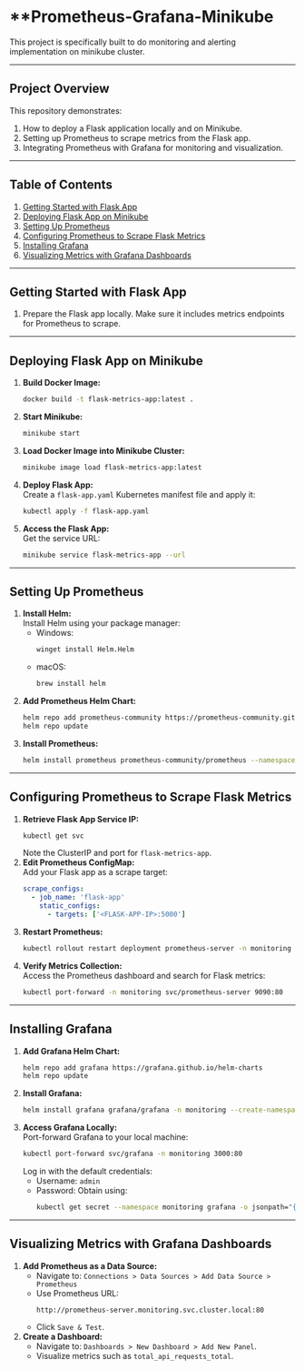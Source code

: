 # **Prometheus-Grafana-Minikube
This project is specifically built to do monitoring and alerting implementation on minikube cluster.

---

## **Project Overview**  
This repository demonstrates:  
1. How to deploy a Flask application locally and on Minikube.  
2. Setting up Prometheus to scrape metrics from the Flask app.  
3. Integrating Prometheus with Grafana for monitoring and visualization.  

---

## **Table of Contents**  
1. [Getting Started with Flask App](#getting-started-with-flask-app)  
2. [Deploying Flask App on Minikube](#deploying-flask-app-on-minikube)  
3. [Setting Up Prometheus](#setting-up-prometheus)  
4. [Configuring Prometheus to Scrape Flask Metrics](#configuring-prometheus-to-scrape-flask-metrics)  
5. [Installing Grafana](#installing-grafana)  
6. [Visualizing Metrics with Grafana Dashboards](#visualizing-metrics-with-grafana-dashboards)  

---

## **Getting Started with Flask App**  
1. Prepare the Flask app locally. Make sure it includes metrics endpoints for Prometheus to scrape.  

---

## **Deploying Flask App on Minikube**  
1. **Build Docker Image:**  
   ```bash  
   docker build -t flask-metrics-app:latest .  
   ```  
2. **Start Minikube:**  
   ```bash  
   minikube start  
   ```  
3. **Load Docker Image into Minikube Cluster:**  
   ```bash  
   minikube image load flask-metrics-app:latest  
   ```  
4. **Deploy Flask App:**  
   Create a `flask-app.yaml` Kubernetes manifest file and apply it:  
   ```bash  
   kubectl apply -f flask-app.yaml  
   ```  
5. **Access the Flask App:**  
   Get the service URL:  
   ```bash  
   minikube service flask-metrics-app --url  
   ```  

---

## **Setting Up Prometheus**  
1. **Install Helm:**  
   Install Helm using your package manager:  
   - Windows:  
     ```bash  
     winget install Helm.Helm  
     ```  
   - macOS:  
     ```bash  
     brew install helm  
     ```  
2. **Add Prometheus Helm Chart:**  
   ```bash  
   helm repo add prometheus-community https://prometheus-community.github.io/helm-charts  
   helm repo update  
   ```  
3. **Install Prometheus:**  
   ```bash  
   helm install prometheus prometheus-community/prometheus --namespace monitoring --create-namespace  
   ```  

---

## **Configuring Prometheus to Scrape Flask Metrics**  
1. **Retrieve Flask App Service IP:**  
   ```bash  
   kubectl get svc  
   ```  
   Note the ClusterIP and port for `flask-metrics-app`.  
2. **Edit Prometheus ConfigMap:**  
   Add your Flask app as a scrape target:  
   ```yaml  
   scrape_configs:  
     - job_name: 'flask-app'  
       static_configs:  
         - targets: ['<FLASK-APP-IP>:5000']  
   ```  
3. **Restart Prometheus:**  
   ```bash  
   kubectl rollout restart deployment prometheus-server -n monitoring  
   ```  
4. **Verify Metrics Collection:**  
   Access the Prometheus dashboard and search for Flask metrics:  
   ```bash  
   kubectl port-forward -n monitoring svc/prometheus-server 9090:80  
   ```  

---

## **Installing Grafana**  
1. **Add Grafana Helm Chart:**  
   ```bash  
   helm repo add grafana https://grafana.github.io/helm-charts  
   helm repo update  
   ```  
2. **Install Grafana:**  
   ```bash  
   helm install grafana grafana/grafana -n monitoring --create-namespace  
   ```  
3. **Access Grafana Locally:**  
   Port-forward Grafana to your local machine:  
   ```bash  
   kubectl port-forward svc/grafana -n monitoring 3000:80  
   ```  
   Log in with the default credentials:  
   - Username: `admin`  
   - Password: Obtain using:  
     ```bash  
     kubectl get secret --namespace monitoring grafana -o jsonpath="{.data.admin-password}" | base64 --decode  
     ```  

---

## **Visualizing Metrics with Grafana Dashboards**  
1. **Add Prometheus as a Data Source:**  
   - Navigate to: `Connections > Data Sources > Add Data Source > Prometheus`  
   - Use Prometheus URL:  
     ```
     http://prometheus-server.monitoring.svc.cluster.local:80  
     ```  
   - Click `Save & Test`.  
2. **Create a Dashboard:**  
   - Navigate to: `Dashboards > New Dashboard > Add New Panel`.  
   - Visualize metrics such as `total_api_requests_total`.  

